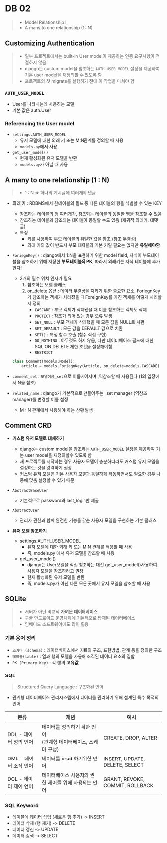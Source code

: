 # DB 02

> - Model Relationship I
> - A many to one relationship (1 : N)



## Customizing Authentication

> - 일부 프로젝트에서는 built-in User model이 제공하는 인증 요구사항이 적절하지 않음
>- django는 custom model을 참조하는 `AUTH_USER_MODEL` 설정을 제공하여 기본 user model을 재정의할 수 있도록 함
> - 프로젝트의 첫 migrate를 실행하기 전에 이 작업을 마쳐야 함



### `AUTH_USER_MODEL`

- User를 나타내는데 사용하는 모델
- 기본 값은 auth.User



### Referencing the User model

- `settings.AUTH_USER_MODEL`
  - 유저 모델에 대한 외래 키 또는 M:N관계를 정의할 때 사용
  - `models.py`에서 사용
- `get_user_model()`
  - 현재 활성화된 유저 모델을 반환
  - `models.py`가 아닐 때 사용





## A many to one relationship (1 : N)

> - 1 : N  => 하나의 게시글에 여러개의 댓글

- **외래 키** : RDBMS에서 한테이블의 필드 중 다른 테이블의 행을 식별할 수 있는 KEY

  - 참조하는 테이블의 행 여러개가, 참조되는 테이블의 동일한 행을 참조할 수 있음
  - 참조하는 테이블과 참조되는 테이블이 동일할 수도 있음 (재귀적 외래키, 대댓글)
  - 특징
    - 키를 사용하여 부모 테이블의 유일한 값을 참조 (참조 무결성)
    - 외래 키의 값이 반드시 부모 테이블의 기본  키일 필요는 없지만 **유일해야함**

- `ForiegnKey()` : django에서 1:N을 표현하기 위한 model field, 자식이 부모테이블을 참조하기 위해 저장한 **부모테이블의 PK**, 따라서 외래키는 자식 테이블에 추가한다!

  - 2개의 필수 위치 인자가 필요
    1. 참조하는 모델 클래스
    2. on_delete 옵션 : 데이터 무결성을 지키기 위한 중요한 요소, ForiegnKey가 참조하는 객체가 사라졌을 때 ForeignKey를 가진 객체를 어떻게 처리할지 정의
       - `CASCADE` : 부모 객체가 삭제됐을 때 이를 참조하는 객체도 삭제
       - `PROTECT` : 참조가 되어 있는 경우 오류 발생
       - `SET_NULL` : 부모 객체가 삭제됐을 때 모든 값을 NULL로 치환 
       - `SET_DEFAULT` : 모든 값을 DEFAULT 값으로 치환 
       - `SET()` : 특정 함수 호출 (함수 직접 구현)
       - `DO_NOTHING` : 아무것도 하지 않음, 다만 데이터베이스 필드에 대한 SQL ON DELETE 제한 조건을 설정해야함
       - `RESTRICT`

  ```python
  class Comment(models.Model):
      article = models.ForiegnKey(Article, on_delete=models.CASCADE)
  ```



- `comment_set` : `모델이름_set`으로 이름지어지며 ,역참조할 때 사용된다 (1의 입장에서 N을 참조)

- `related_name`  : django가 기본적으로 만들어주는 _set manager (역참조 manager)를 변경할 이름 설정
  - M : N 관계에서 사용해야 하는 상황 발생 



## Comment CRD

- **커스텀 유저 모델로 대체하기** 

  - django는 custom model을 참조하는 `AUTH_USER_MODEL` 설정을 제공하여 기본 user model을 재정의할수 있도록 함
  - 새 프로젝트를 시작하는 경우 사용자 모델이 충분하더라도 커스텀 유저 모델을 설정하는 것을 강력하게 권장
  - 커스텀 유저 모델은 기본 사용자 모델과 동일하게 작동하면서도 필요한 경우 나중에 맞춤 설정할 수 있기 때문

  

- `AbstractBaseUser`

  - 기본적으로 password와 last_login만 제공

- `AbstractUser`

  - 관리자 권한과 함께 완전한 기능을 갖춘 사용자 모델을 구현하는 기본 클래스



- **유저 모델 참조하기**
  - settings.AUTH_USER_MODEL
    -  유저 모델에 대한 외래 키 또는 M:N 관계를 적용할 때 사용
    - 즉, models.py 에서 유저 모델을 참조할 때 사용
  - get_user_model()
    - django는 User모델을 직접 참조하는 대신 get_user_model()사용하여 사용자 모델을 참조하라고 권장
    - 현재 활성화된 유저 모델을 반환 
    - 즉, models.py가 아닌 다른 모든 곳에서 유저 모델을 참조할 때 사용



## SQLite

> - 서버가 아닌 비교적 **가벼운 데이터베이스** 
> - 구글 안드로이드 운영체제에 기본적으로 탑재된 데이터베이스
> - 임베디드 소프트웨어에도 많이 활용

### 기본 용어 정리

- `스키마 (schema)` : 데이터베이스에서 자료의 구조, 표현방법, 관계 등을 정의한 구조 
- `테이블(table)` : 열과 행의 모델을 사용해 조직된 데이터 요소의 집합 
- `PK (Primary Key)` : 각 행의 **고유값**

### SQL

> Structured Query Language : 구조화된 언어

- 관계형 데이터베이스 관리시스템에서 데이터를 관리하기 위해 설계된 특수 목적의 언어

| 분류                   | 개념                                                         | 예시                            |
| ---------------------- | ------------------------------------------------------------ | ------------------------------- |
| DDL - 데이터 정의 언어 | 데이터를 정의하기 위한 언어<br /> (관계형 데이터베이스, 스케마 구성) | CREATE, DROP, ALTER             |
| DML - 데이터 조작 언어 | 데이터를 crud 하기위한 언어                                  | INSERT, UPDATE, DELETE, SELECT  |
| DCL - 데이터 제어 언어 | 데이터베이스 사용자의 권한 제어를 위해 사용되는 언어         | GRANT, REVOKE, COMMIT, ROLLBACK |



### SQL Keyword

- 테이블에 데이터 삽입 (새로운 행 추가) -> INSERT
- 데이터 삭제 (행 제거) -> DELETE
- 데이터 갱신 -> UPDATE
- 데이터 검색 -> SELECT







